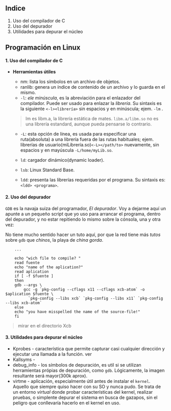 ## Indice

1. Uso del compilador de C
2. Uso del depurador
3. Utilidades para depurar el núcleo


## Programación en Linux

#### 1. Uso del compilador de C

  - __Herramientas útiles__
    - nm: lista los símbolos en un archivo de objetos.
    - ranlib: genera un índice de contenido de un archivo y lo guarda en el mismo.
    - `-l`: _ele minúscula_, es la abreviación para el enlazador
    del compilador. Puede ser usado para enlazar la _librería_.
    Su sintaxis es la siguiente `<-l><librería>` sin espacios y
    en minúscula; ejem. `-lm` .
    > lm es libm.a, la librería estática de mates. `libm.a/libm.so` no es una librería estandard, aunque pueda pensarse lo contrario.

    - `-L`: esta opción de línea, es usada para especificar una ruta(absoluta) a una librería fuera de las rutas habituales; ejem. librerías de usuario(miLibrería.so)`<-L></path/to>` nuevamente, sin espacios y en mayúscula `-L/home/myLib.so`.

    - `ld`: cargador dinámico(dynamic loader).
    - `lsb`: Linux Standard Base.
    - `ldd`: presenta las librerías requeridas por el programa. Su sintaxis es: `<ldd> <programa>`.

#### 2. Uso del depurador
`GDB` es la navaja suiza del programador, _El depurador_. Voy a dejarme aquí un
apunte a un pequeño script que yo uso para arrancar el programa, dentro del
depurador, y no estar repitiendo lo mismo sobre la cónsola, una y otra vez:

No tiene mucho sentido hacer un tuto aquí, por que la red tiene más _tutos_ sobre
`gdb` que _chinos_, la playa de _china gorda_.

		... 
		
		echo "wich file to compile? "
		read fuente
		echo "name of the aplication?"
		read aplication
		if [ -f $fuente ]
		then
		gdb --args \
			gcc -g `pkg-config --cflags x11 --cflags xcb-atom` -o $aplication $fuente \
			  `pkg-config --libs xcb` `pkg-config --libs x11` `pkg-config --libs xcb-atom`
		else
		echo "you have misspelled the name of the source-file!"
		fi
		
> mirar en el directorio Xcb

#### 3. Utilidades para depurar el núcleo

- Kprobes - característica que permite capturar casi cualquier dirección y ejecutar
una llamada a la función. ver <Kallsyms>
- Kallsyms - 
- debug_info - los símbolos de depuración, es util si se utilizan herramientas própias
de depuración, como `gdb`. Lógicamente, la imagen resultante será mayor(300k aprox).
- virtme - aplicación, especialmente útil antes de instalar el `kernel`. Aquello que siempre
quiso hacer con su SO y nunca pudo.
Se trata de un entorno _virtual_ donde probar características del kernel, realizar pruebas,
o simplente depurar el sistema en busca de gazapos, sin el peligro que conllevaría hacerlo
en el kernel en uso. 

